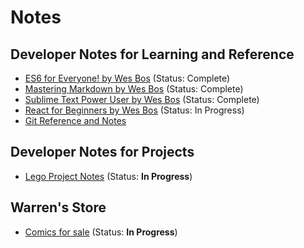 # Notes

## Developer Notes for Learning and Reference
* [ES6 for Everyone! by Wes Bos](dev.es6-foreveryone!.online-course.md) (Status: Complete)
* [Mastering Markdown by Wes Bos](dev.mastering-markdown.online-course.md) (Status: Complete)
* [Sublime Text Power User by Wes Bos](dev.sublime-text.book.md) (Status: Complete)
* [React for Beginners by Wes Bos](dev.react-for-beginners.online-course.md) (Status: In Progress)
* [Git Reference and Notes](dev.git.md)

## Developer Notes for Projects
* [Lego Project Notes](dev.lego.warrenshea.notes.md) (Status: **In Progress**)

## Warren's Store
* [Comics for sale](store.comics.md) (Status: **In Progress**)
<!--
* [Toys and Statues for sale](store.toys.md)
* [Other stuff for sale](store.misc.md) (Status: Complete)-->
